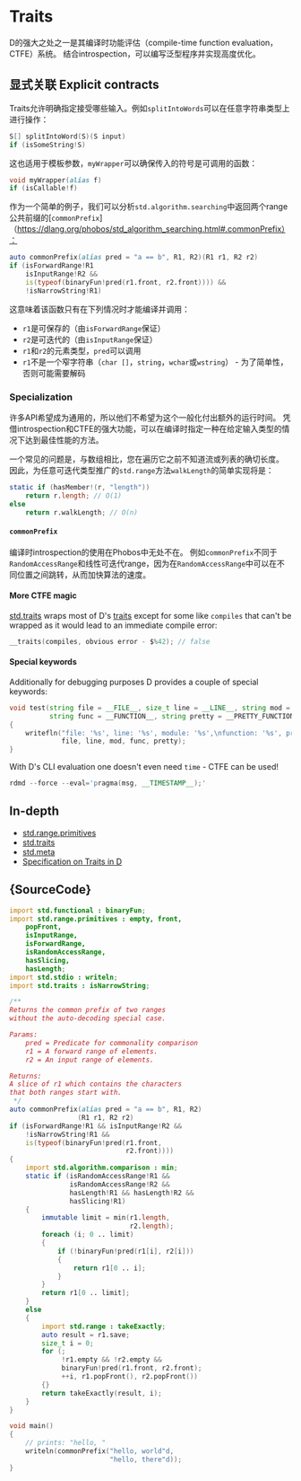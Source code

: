 # Traits

D的强大之处之一是其编译时功能评估（compile-time function evaluation， CTFE）系统。 结合introspection，可以编写泛型程序并实现高度优化。

## 显式关联 Explicit contracts

Traits允许明确指定接受哪些输入。例如`splitIntoWords`可以在任意字符串类型上进行操作：

```d
S[] splitIntoWord(S)(S input)
if (isSomeString!S)
```

这也适用于模板参数，`myWrapper`可以确保传入的符号是可调用的函数：

```d
void myWrapper(alias f)
if (isCallable!f)
```

作为一个简单的例子，我们可以分析`std.algorithm.searching`中返回两个range公共前缀的[`commonPrefix`]（https://dlang.org/phobos/std_algorithm_searching.html#.commonPrefix）：

```d
auto commonPrefix(alias pred = "a == b", R1, R2)(R1 r1, R2 r2)
if (isForwardRange!R1
    isInputRange!R2 &&
    is(typeof(binaryFun!pred(r1.front, r2.front)))) &&
    !isNarrowString!R1)
```

这意味着该函数只有在下列情况时才能编译并调用：

- `r1`是可保存的（由`isForwardRange`保证）
- `r2`是可迭代的（由`isInputRange`保证）
- `r1`和`r2`的元素类型，`pred`可以调用
- `r1`不是一个窄字符串（`char []`，`string`，`wchar`或`wstring`） - 为了简单性，否则可能需要解码

### Specialization

许多API希望成为通用的，所以他们不希望为这个一般化付出额外的运行时间。<!-- 不知道怎么翻 -->
凭借introspection和CTFE的强大功能，可以在编译时指定一种在给定输入类型的情况下达到最佳性能的方法。

一个常见的问题是，与数组相比，您在遍历它之前不知道流或列表的确切长度。
因此，为任意可迭代类型推广的`std.range`方法`walkLength`的简单实现将是：

```d
static if (hasMember!(r, "length"))
    return r.length; // O(1)
else
    return r.walkLength; // O(n)
```

#### `commonPrefix`

编译时introspection的使用在Phobos中无处不在。 例如`commonPrefix`不同于`RandomAccessRange`和线性可迭代range，因为在`RandomAccessRange`中可以在不同位置之间跳转，从而加快算法的速度。

#### More CTFE magic

[std.traits](https://dlang.org/phobos/std_traits.html) wraps most of
D's [traits](https://dlang.org/spec/traits.html) except for some like
`compiles` that can't be wrapped as it would lead to an immediate compile error:

```d
__traits(compiles, obvious error - $%42); // false
```

#### Special keywords

Additionally for debugging purposes D provides a couple of special keywords:

```d
void test(string file = __FILE__, size_t line = __LINE__, string mod = __MODULE__,
          string func = __FUNCTION__, string pretty = __PRETTY_FUNCTION__)
{
    writefln("file: '%s', line: '%s', module: '%s',\nfunction: '%s', pretty function: '%s'",
             file, line, mod, func, pretty);
}
```

With D's CLI evaluation one doesn't even need `time` - CTFE can be used!

```d
rdmd --force --eval='pragma(msg, __TIMESTAMP__);'
```

## In-depth

- [std.range.primitives](https://dlang.org/phobos/std_range_primitives.html)
- [std.traits](https://dlang.org/phobos/std_traits.html)
- [std.meta](https://dlang.org/phobos/std_meta.html)
- [Specification on Traits in D](https://dlang.org/spec/traits.html)

## {SourceCode}

```d
import std.functional : binaryFun;
import std.range.primitives : empty, front,
    popFront,
    isInputRange,
    isForwardRange,
    isRandomAccessRange,
    hasSlicing,
    hasLength;
import std.stdio : writeln;
import std.traits : isNarrowString;

/**
Returns the common prefix of two ranges
without the auto-decoding special case.

Params:
    pred = Predicate for commonality comparison
    r1 = A forward range of elements.
    r2 = An input range of elements.

Returns:
A slice of r1 which contains the characters
that both ranges start with.
 */
auto commonPrefix(alias pred = "a == b", R1, R2)
                 (R1 r1, R2 r2)
if (isForwardRange!R1 && isInputRange!R2 &&
    !isNarrowString!R1 &&
    is(typeof(binaryFun!pred(r1.front,
                             r2.front))))
{
    import std.algorithm.comparison : min;
    static if (isRandomAccessRange!R1 &&
               isRandomAccessRange!R2 &&
               hasLength!R1 && hasLength!R2 &&
               hasSlicing!R1)
    {
        immutable limit = min(r1.length,
                              r2.length);
        foreach (i; 0 .. limit)
        {
            if (!binaryFun!pred(r1[i], r2[i]))
            {
                return r1[0 .. i];
            }
        }
        return r1[0 .. limit];
    }
    else
    {
        import std.range : takeExactly;
        auto result = r1.save;
        size_t i = 0;
        for (;
             !r1.empty && !r2.empty &&
             binaryFun!pred(r1.front, r2.front);
             ++i, r1.popFront(), r2.popFront())
        {}
        return takeExactly(result, i);
    }
}

void main()
{
    // prints: "hello, "
    writeln(commonPrefix("hello, world"d,
                         "hello, there"d));
}
```
